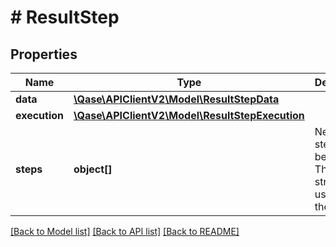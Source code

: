# # ResultStep

## Properties

Name | Type | Description | Notes
------------ | ------------- | ------------- | -------------
**data** | [**\Qase\APIClientV2\Model\ResultStepData**](ResultStepData.md) |  | [optional]
**execution** | [**\Qase\APIClientV2\Model\ResultStepExecution**](ResultStepExecution.md) |  | [optional]
**steps** | **object[]** | Nested steps will be here. The same structure is used for them. | [optional]

[[Back to Model list]](../../README.md#models) [[Back to API list]](../../README.md#endpoints) [[Back to README]](../../README.md)
